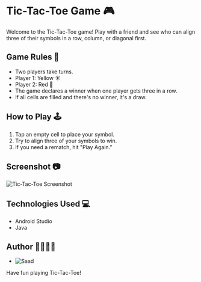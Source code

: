 # Tic-Tac-Toe Game 🎮

Welcome to the Tic-Tac-Toe game! Play with a friend and see who can align three of their symbols in a row, column, or diagonal first.

## Game Rules 📜

- Two players take turns.
- Player 1: Yellow ☀️
- Player 2: Red 🔴
- The game declares a winner when one player gets three in a row.
- If all cells are filled and there's no winner, it's a draw.

## How to Play 🕹️

1. Tap an empty cell to place your symbol.
2. Try to align three of your symbols to win.
3. If you need a rematch, hit "Play Again."

## Screenshot 📷

![Tic-Tac-Toe Screenshot](screenshot.png)

## Technologies Used 💻

- Android Studio
- Java

## Author 👩‍💻👨‍💻

- ![Saad](https://github.com/bluekitsune-sad)

Have fun playing Tic-Tac-Toe!
